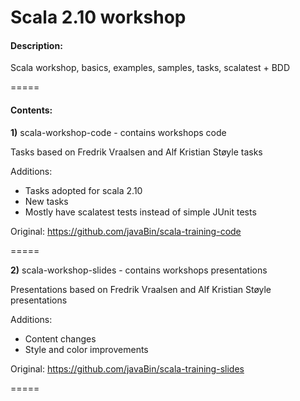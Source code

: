 Scala 2.10 workshop
=====

<h4>Description:</h4>
Scala workshop, basics, examples, samples, tasks, scalatest + BDD

=====

<h4>Contents:</h4>

<b>1)</b> scala-workshop-code - contains workshops code

Tasks based on Fredrik Vraalsen and Alf Kristian Støyle tasks

Additions:
* Tasks adopted for scala 2.10
* New tasks
* Mostly have scalatest tests instead of simple JUnit tests

Original: https://github.com/javaBin/scala-training-code

=====

<b>2)</b> scala-workshop-slides - contains workshops presentations

Presentations based on Fredrik Vraalsen and Alf Kristian Støyle presentations

Additions:
* Content changes
* Style and color improvements

Original: https://github.com/javaBin/scala-training-slides

=====
